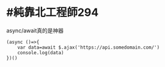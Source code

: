 # #純靠北工程師294


async/await真的是神器


```
(async ()=>{
	var data=await $.ajax('https://api.somedomain.com/')
	console.log(data)
})()
```
